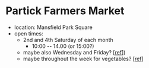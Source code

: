 # Partick Farmers Market

- location: Mansfield Park Square
- open times:
    - 2nd and 4th Saturday of each month
        - 10:00 -- 14.00 (or 15:00?)
    - maybe also Wednesday and Friday? [[ref](https://old.reddit.com/r/glasgow/comments/9lm5lp/cheap_farmers_market_in_partick/e77pqpr)])
    - maybe throughout the week for vegetables? [[ref](https://old.reddit.com/r/glasgow/comments/9lm5lp/cheap_farmers_market_in_partick/e77x25h)]
